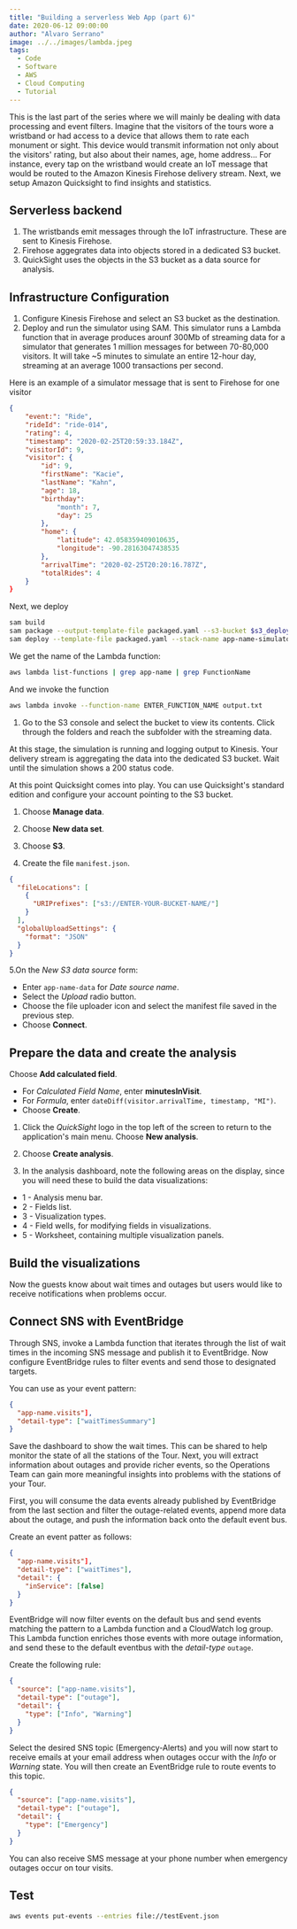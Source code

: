 ```yaml
---
title: "Building a serverless Web App (part 6)"
date: 2020-06-12 09:00:00
author: "Alvaro Serrano"
image: ../../images/lambda.jpeg
tags:
  - Code
  - Software
  - AWS
  - Cloud Computing
  - Tutorial
---
```


This is the last part of the series where we will mainly be dealing with data processing and event filters. Imagine that the visitors of the tours wore a wristband or had access to a device that allows them to rate each monument or sight. This device would transmit information not only about the visitors' rating, but also about their names, age, home address... For instance, every tap on the wristband would create an IoT message that would be routed to the Amazon Kinesis Firehose delivery stream. Next, we setup Amazon Quicksight to find insights and statistics.

## Serverless backend

1. The wristbands emit messages through the IoT infrastructure. These are sent to Kinesis Firehose.
2. Firehose aggegrates data into objects stored in a dedicated S3 bucket.
3. QuickSight uses the objects in the S3 bucket as a data source for analysis.

## Infrastructure Configuration

1. Configure Kinesis Firehose and select an S3 bucket as the destination.
2. Deploy and run the simulator using SAM. This simulator runs a Lambda function that in average produces arounf 300Mb of streaming data for a simulator that generates 1 million messages for between 70-80,000 visitors. It will take ~5 minutes to simulate an entire 12-hour day, streaming at an average 1000 transactions per second.

Here is an example of a simulator message that is sent to Firehose for one visitor

```json
{
    "event:": "Ride",
    "rideId": "ride-014",
    "rating": 4,
    "timestamp": "2020-02-25T20:59:33.184Z",
    "visitorId": 9,
    "visitor": {
        "id": 9,
        "firstName": "Kacie",
        "lastName": "Kahn",
        "age": 18,
        "birthday":
            "month": 7,
            "day": 25
        },
        "home": {
            "latitude": 42.058359409010635,
            "longitude": -90.28163047438535
        },
        "arrivalTime": "2020-02-25T20:20:16.787Z",
        "totalRides": 4
    }
}
```

Next, we deploy

```bash
sam build
sam package --output-template-file packaged.yaml --s3-bucket $s3_deploy_bucket
sam deploy --template-file packaged.yaml --stack-name app-name-simulator --capabilities CAPABILITY_IAM
```

We get the name of the Lambda function:

```bash
aws lambda list-functions | grep app-name | grep FunctionName
```

And we invoke the function

```bash
aws lambda invoke --function-name ENTER_FUNCTION_NAME output.txt
```

1. Go to the S3 console and select the bucket to view its contents. Click through the folders and reach the subfolder with the streaming data.

At this stage, the simulation is running and logging output to Kinesis. Your delivery stream is aggregating the data into the dedicated S3 bucket. Wait until the simulation shows a 200 status code.

At this point Quicksight comes into play. You can use Quicksight's standard edition and configure your account pointing to the S3 bucket.

1. Choose **Manage data**.

2. Choose **New data set**.

3. Choose **S3**.

4. Create the file `manifest.json`.

```json
{
  "fileLocations": [
    {
      "URIPrefixes": ["s3://ENTER-YOUR-BUCKET-NAME/"]
    }
  ],
  "globalUploadSettings": {
    "format": "JSON"
  }
}
```

5.On the _New S3 data source_ form:

- Enter `app-name-data` for _Date source name_.
- Select the _Upload_ radio button.
- Choose the file uploader icon and select the manifest file saved in the previous step.
- Choose **Connect**.

## Prepare the data and create the analysis

Choose **Add calculated field**.

- For _Calculated Field Name_, enter **minutesInVisit**.
- For _Formula_, enter `dateDiff(visitor.arrivalTime, timestamp, "MI")`.
- Choose **Create**.

1. Click the _QuickSight_ logo in the top left of the screen to return to the application's main menu. Choose **New analysis**.

2. Choose **Create analysis**.
3. In the analysis dashboard, note the following areas on the display, since you will need these to build the data visualizations:

- 1 - Analysis menu bar.
- 2 - Fields list.
- 3 - Visualization types.
- 4 - Field wells, for modifying fields in visualizations.
- 5 - Worksheet, containing multiple visualization panels.

## Build the visualizations

Now the guests know about wait times and outages but users would like to receive notifications when problems occur.

## Connect SNS with EventBridge

Through SNS, invoke a Lambda function that iterates through the list of wait times in the incoming SNS message and publish it to EventBridge. Now configure EventBridge rules to filter events and send those to designated targets.

You can use as your event pattern:

```json
{
  "app-name.visits"],
  "detail-type": ["waitTimesSummary"]
}
```

Save the dashboard to show the wait times. This can be shared to help monitor the state of all the stations of the Tour. Next, you will extract information about outages and provide richer events, so the Operations Team can gain more meaningful insights into problems with the stations of your Tour.

First, you will consume the data events already published by EventBridge from the last section and filter the outage-related events, append more data about the outage, and push the information back onto the default event bus.

Create an event patter as follows:

```json
{
  "app-name.visits"],
  "detail-type": ["waitTimes"],
  "detail": {
    "inService": [false]
  }
}
```

EventBridge will now filter events on the default bus and send events matching the pattern to a Lambda function and a CloudWatch log group. This Lambda function enriches those events with more outage information, and send these to the default eventbus with the _detail-type_ `outage`.

Create the following rule:

```json
{
  "source": ["app-name.visits"],
  "detail-type": ["outage"],
  "detail": {
    "type": ["Info", "Warning"]
  }
}
```

Select the desired SNS topic (Emergency-Alerts) and you will now start to receive emails at your email address when outages occur with the _Info_ or _Warning_ state. You will then create an EventBridge rule to route events to this topic.

```json
{
  "source": ["app-name.visits"],
  "detail-type": ["outage"],
  "detail": {
    "type": ["Emergency"]
  }
}
```

You can also receive SMS message at your phone number when emergency outages occur on tour visits.

## Test

```bash
aws events put-events --entries file://testEvent.json
```
